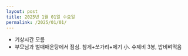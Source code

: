 ```yaml
---
layout: post
title: 2025년 1월 01일 수요일
permalink: /2025/01/01/
---
```

- 기상시간 모름
- 부모님과 벌매매운탕에서 점심. 참게+쏘가리+메기 小. 수제비 3봉, 밥비벼먹음